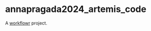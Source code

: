 # annapragada2024_artemis_code

A [workflowr][] project.

[workflowr]: https://github.com/jdblischak/workflowr
